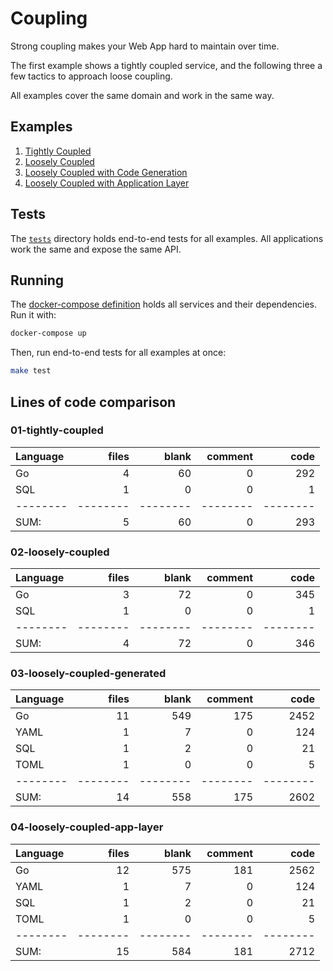 # Coupling

Strong coupling makes your Web App hard to maintain over time.

The first example shows a tightly coupled service, and the following three a few tactics to approach loose coupling.

All examples cover the same domain and work in the same way.

## Examples

1. [Tightly Coupled](./01-tightly-coupled)
2. [Loosely Coupled](./02-loosely-coupled)
3. [Loosely Coupled with Code Generation](./03-loosely-coupled-generated)
4. [Loosely Coupled with Application Layer](./04-loosely-coupled-app-layer)

## Tests

The [`tests`](./tests) directory holds end-to-end tests for all examples. All applications work the same and expose the same API.

## Running

The [docker-compose definition](./docker-compose.yml) holds all services and their dependencies. Run it with:

```bash
docker-compose up
```

Then, run end-to-end tests for all examples at once:

```bash
make test
```

## Lines of code comparison

### 01-tightly-coupled

Language|files|blank|comment|code
:-------|-------:|-------:|-------:|-------:
Go|4|60|0|292
SQL|1|0|0|1
--------|--------|--------|--------|--------
SUM:|5|60|0|293

### 02-loosely-coupled

Language|files|blank|comment|code
:-------|-------:|-------:|-------:|-------:
Go|3|72|0|345
SQL|1|0|0|1
--------|--------|--------|--------|--------
SUM:|4|72|0|346

### 03-loosely-coupled-generated

Language|files|blank|comment|code
:-------|-------:|-------:|-------:|-------:
Go|11|549|175|2452
YAML|1|7|0|124
SQL|1|2|0|21
TOML|1|0|0|5
--------|--------|--------|--------|--------
SUM:|14|558|175|2602

### 04-loosely-coupled-app-layer

Language|files|blank|comment|code
:-------|-------:|-------:|-------:|-------:
Go|12|575|181|2562
YAML|1|7|0|124
SQL|1|2|0|21
TOML|1|0|0|5
--------|--------|--------|--------|--------
SUM:|15|584|181|2712

